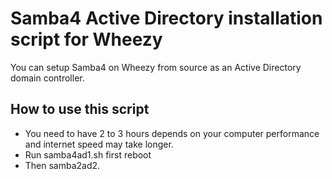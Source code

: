 Samba4 Active Directory installation script for Wheezy
========


You can setup Samba4 on Wheezy from source as an Active Directory domain controller. 

How to use this script
-------

* You need to have 2 to 3 hours depends on your computer performance and internet speed may take longer.
* Run samba4ad1.sh first reboot 
* Then samba2ad2.
